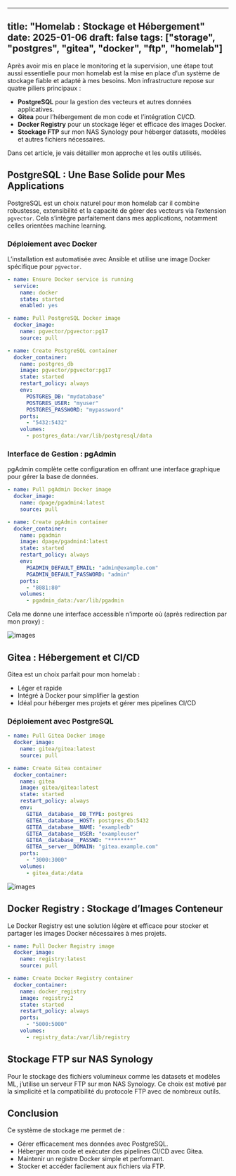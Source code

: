 
---
title: "Homelab : Stockage et Hébergement"
date: 2025-01-06
draft: false
tags: ["storage", "postgres", "gitea", "docker", "ftp", "homelab"]
---

Après avoir mis en place le monitoring et la supervision, une étape tout aussi essentielle pour mon homelab est la mise en place d’un système de stockage fiable et adapté à mes besoins. Mon infrastructure repose sur quatre piliers principaux :
- **PostgreSQL** pour la gestion des vecteurs et autres données applicatives.
- **Gitea** pour l’hébergement de mon code et l’intégration CI/CD.
- **Docker Registry** pour un stockage léger et efficace des images Docker.
- **Stockage FTP** sur mon NAS Synology pour héberger datasets, modèles et autres fichiers nécessaires.

Dans cet article, je vais détailler mon approche et les outils utilisés.

## PostgreSQL : Une Base Solide pour Mes Applications

PostgreSQL est un choix naturel pour mon homelab car il combine robustesse, extensibilité et la capacité de gérer des vecteurs via l’extension `pgvector`. Cela s’intègre parfaitement dans mes applications, notamment celles orientées machine learning.

### Déploiement avec Docker

L’installation est automatisée avec Ansible et utilise une image Docker spécifique pour `pgvector`.

```yaml
- name: Ensure Docker service is running
  service:
    name: docker
    state: started
    enabled: yes

- name: Pull PostgreSQL Docker image
  docker_image:
    name: pgvector/pgvector:pg17
    source: pull

- name: Create PostgreSQL container
  docker_container:
    name: postgres_db
    image: pgvector/pgvector:pg17
    state: started
    restart_policy: always
    env:
      POSTGRES_DB: "mydatabase"
      POSTGRES_USER: "myuser"
      POSTGRES_PASSWORD: "mypassword"
    ports:
      - "5432:5432"
    volumes:
      - postgres_data:/var/lib/postgresql/data
```

### Interface de Gestion : pgAdmin

pgAdmin complète cette configuration en offrant une interface graphique pour gérer la base de données.

```yaml
- name: Pull pgAdmin Docker image
  docker_image:
    name: dpage/pgadmin4:latest
    source: pull

- name: Create pgAdmin container
  docker_container:
    name: pgadmin
    image: dpage/pgadmin4:latest
    state: started
    restart_policy: always
    env:
      PGADMIN_DEFAULT_EMAIL: "admin@example.com"
      PGADMIN_DEFAULT_PASSWORD: "admin"
    ports:
      - "8081:80"
    volumes:
      - pgadmin_data:/var/lib/pgadmin
```

Cela me donne une interface accessible n'importe où (après redirection par mon proxy) :

![images](/pgadmin.png)

## Gitea : Hébergement et CI/CD

Gitea est un choix parfait pour mon homelab :
- Léger et rapide
- Intégré à Docker pour simplifier la gestion
- Idéal pour héberger mes projets et gérer mes pipelines CI/CD

### Déploiement avec PostgreSQL

```yaml
- name: Pull Gitea Docker image
  docker_image:
    name: gitea/gitea:latest
    source: pull

- name: Create Gitea container
  docker_container:
    name: gitea
    image: gitea/gitea:latest
    state: started
    restart_policy: always
    env:
      GITEA__database__DB_TYPE: postgres
      GITEA__database__HOST: postgres_db:5432
      GITEA__database__NAME: "exampledb"
      GITEA__database__USER: "exampleuser"
      GITEA__database__PASSWD: "********"
      GITEA__server__DOMAIN: "gitea.example.com"
    ports:
      - "3000:3000"
    volumes:
      - gitea_data:/data
```

![images](/gitea.png)

## Docker Registry : Stockage d’Images Conteneur

Le Docker Registry est une solution légère et efficace pour stocker et partager les images Docker nécessaires à mes projets.

```yaml
- name: Pull Docker Registry image
  docker_image:
    name: registry:latest
    source: pull

- name: Create Docker Registry container
  docker_container:
    name: docker_registry
    image: registry:2
    state: started
    restart_policy: always
    ports:
      - "5000:5000"
    volumes:
      - registry_data:/var/lib/registry
```

## Stockage FTP sur NAS Synology

Pour le stockage des fichiers volumineux comme les datasets et modèles ML, j’utilise un serveur FTP sur mon NAS Synology. Ce choix est motivé par la simplicité et la compatibilité du protocole FTP avec de nombreux outils.

## Conclusion

Ce système de stockage me permet de :
- Gérer efficacement mes données avec PostgreSQL.
- Héberger mon code et exécuter des pipelines CI/CD avec Gitea.
- Maintenir un registre Docker simple et performant.
- Stocker et accéder facilement aux fichiers via FTP.
